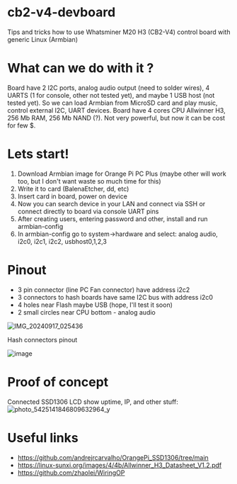 # cb2-v4-devboard
Tips and tricks how to use Whatsminer M20 H3 (CB2-V4) control board with generic Linux (Armbian)

# What can we do with it ?
Board have 2 I2C ports, analog audio output (need to solder wires), 4 UARTS (1 for console, other not tested yet), and maybe 1 USB host (not tested yet).
So we can load Armbian from MicroSD card and play music, control external I2C, UART devices.
Board have 4 cores CPU Allwinner H3, 256 Mb RAM, 256 Mb NAND (?). Not very powerful, but now it can be cost for few $.

# Lets start!
1. Download Armbian image for Orange Pi PC Plus (maybe other will work too, but I don't want waste so much time for this)
2. Write it to card (BalenaEtcher, dd, etc)
3. Insert card in board, power on device
4. Now you can search device in your LAN and connect via SSH or connect directly to board via console UART pins
5. After creating users, entering password and other, install and run armbian-config
6. In armbian-config go to system->hardware and select: analog audio, i2c0, i2c1, i2c2, usbhost0,1,2,3

# Pinout
- 3 pin connector (line PC Fan connector) have address i2c2
- 3 connectors to hash boards have same I2C bus with address i2c0
- 4 holes near Flash maybe USB (hope, I'll test it soon)
- 2 small circles near CPU bottom - analog audio
  
![IMG_20240917_025436](https://github.com/user-attachments/assets/2730045b-e5b3-4ed8-a639-077973e3fed5)

Hash connectors pinout

![image](https://github.com/user-attachments/assets/c526de43-335e-497a-acf8-281298556ced)

# Proof of concept
Connected SSD1306 LCD show uptime, IP, and other stuff:
![photo_5425141846809632964_y](https://github.com/user-attachments/assets/970009f7-efbf-47e5-84a2-b8b978a3c003)

# Useful links
- https://github.com/andrejrcarvalho/OrangePi_SSD1306/tree/main
- https://linux-sunxi.org/images/4/4b/Allwinner_H3_Datasheet_V1.2.pdf
- https://github.com/zhaolei/WiringOP
